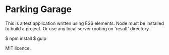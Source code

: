 # Parking Garage
This is a test application written using ES6 elements. 
Node must be installed to build a project.
Or use any local server rooting on 'result' directory.


$ npm install
$ gulp

MIT licence.